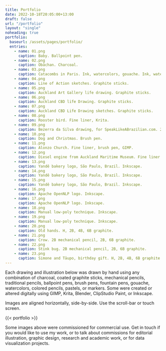 ```yaml
---
title: Portfolio
date: 2022-10-18T20:05:00+13:00
draft: false
url: "/portfolio"
layout: "single"
noheading: true
portfolio:
  baseurl: /assets/pages/portfolio/
  entries:
    - name: 01.png
      caption: Baby. Ballpoint pen.
    - name: 02.png
      caption: Obāchan. Charcoal.
    - name: 03.png
      caption: Catacombs in Paris. Ink, watercolors, gouache. Ink, watercolors, gouache.
    - name: 04.png
      caption: Line of Action sketches. Graphite sticks.
    - name: 05.png
      caption: Auckland Art Gallery life drawing. Graphite sticks.
    - name: 06.png
      caption: Auckland CBD life Drawing. Graphite sticks.
    - name: 07.png
      caption: Auckland CBD Life Drawing sketches. Graphite sticks.
    - name: 08.png
      caption: Rooster bird. Fine liner, Krita.
    - name: 09.png
      caption: Bezerra da Silva drawing, for SpeakLikeABrazilian.com. 2B graphite, GIMP.
    - name: 10.png
      caption: Dog and Christmas. Brush pen.
    - name: 11.png
      caption: Alonzo Church. Fine liner, brush pen, GIMP.
    - name: 12.png
      caption: Diesel engine from Auckland Maritime Museum. Fine liner.
    - name: 13.png
      caption: Yandê bakery logo, São Paulo, Brazil. Inkscape.
    - name: 14.png
      caption: Yandê bakery logo, São Paulo, Brazil. Inkscape.
    - name: 15.png
      caption: Yandê bakery logo, São Paulo, Brazil. Inkscape.
    - name: 16.png
      caption: Apache OpenNLP logo. Inkscape.
    - name: 17.png
      caption: Apache OpenNLP logo. Inkscape.
    - name: 18.png
      caption: Manual low-poly technique. Inkscape.
    - name: 19.png
      caption: Manual low-poly technique. Inkscape.
    - name: 20.png
      caption: Old hands. H, 2B, 4B, 6B graphite.
    - name: 21.png
      caption: Crow. 2B mechanical pencil, 2B, 6B graphite.
    - name: 22.png
      caption: Stink bug. 2B mechanical pencil, 2B, 6B graphite.
    - name: 23.png
      caption: Simone and Tāupo, birthday gift. H, 2B, 4B, 6B graphite.
---
```


Each drawing and illustration below was drawn by hand using any combination of
charcoal, coated graphite sticks, mechanical pencils, traditional pencils,
ballpoint pens, brush pens, fountain pens, gouache, watercolors, colored
pencils, pastels, or markers. Some were created or altered digitally using
GIMP, Krita, Blender, ClipStudio Paint, or Inkscape.

Images are aligned horizontally, side-by-side. Use the scroll-bar or touch screen.

{{< portfolio >}}

Some images above were commissioned for commercial use. Get in touch if
you would like to use my work, or to talk about commissions for editorial
illustration, graphic design, research and academic work, or for data
visualization projects.
